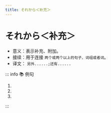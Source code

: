 ```yaml
---
title: それから＜补充＞
---
```

                
# それから＜补充＞

* 意义：表示补充、附加。
* 接续：用于连接 `两个或两个以上的句子、词组或者词`。
* 译文： `另外......;还有......`

::: info :books: 例句

1. <grammer-content id='1-3-1-0' sentence="[検索用/けんさくよう]のコンピューターはあそこですね。**それから**、[貸/か]し[出/だ]しカウンターはどこですか。" trans='搜索用的电脑在那儿啊。另外，借书处在哪儿？' />
2. <grammer-content id='1-3-1-1' sentence="[主要/しゅよう][科目/かもく]は[発音/はつおん]、[文法/ぶんぽう]、[読解/どっかい]、**それから**[作文/さくぶん]です。" trans='主要的课程有发音，语法，听力以及作文课。' />
3. <grammer-content id='1-3-1-2' sentence="[鈴木/すずき]さん、[高橋/たかはし]さん、**それから**[山田/やまだ]さんは、[王/おう]さんの[知/し]り[合/あ]いです。" trans='铃木，高桥还有山田都是小王的熟人。' />

:::
